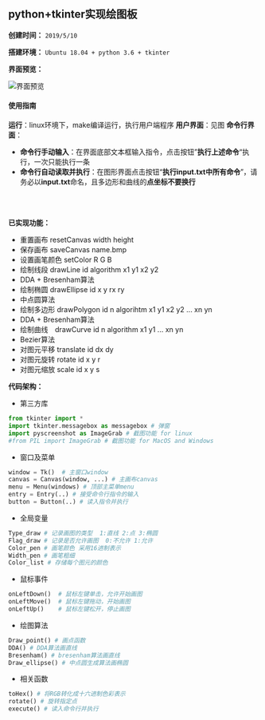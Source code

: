 
## python+tkinter实现绘图板

**创建时间：**
`2019/5/10`

**搭建环境：**
`Ubuntu 18.04 + python 3.6 + tkinter`

**界面预览：**

![界面预览](https://img-blog.csdnimg.cn/2019061122345931.png?x-oss-process=image/watermark,type_ZmFuZ3poZW5naGVpdGk,shadow_10,text_aHR0cHM6Ly9ibG9nLmNzZG4ubmV0L2x1aGFvMTk5ODA5MDk=,size_1,color_FFFFFF,t_70)

#### 使用指南
**运行**：linux环境下，make编译运行，执行用户端程序
**用户界面**：见图
**命令行界面**：
- **命令行手动输入**：在界面底部文本框输入指令，点击按钮”**执行上述命令**“执行，一次只能执行一条
- **命令行自动读取并执行**：在图形界面点击按钮“**执行input.txt中所有命令**”，请务必以**input.txt**命名，且多边形和曲线的**点坐标不要换行**
<br/>
<br/>

**已实现功能：**
- 重置画布 resetCanvas width height
- 保存画布 saveCanvas name.bmp
- 设置画笔颜色 setColor R G B
- 绘制线段 drawLine id algorithm x1 y1 x2 y2
 - DDA + Bresenham算法
- 绘制椭圆 drawEllipse id x y rx ry
 - 中点圆算法
- 绘制多边形 drawPolygon id n algorihtm x1 y1 x2 y2 ... xn yn
 - DDA + Bresenham算法
- 绘制曲线　drawCurve id n algorithm x1 y1 ... xn yn
 - Bezier算法
- 对图元平移 translate id dx dy
- 对图元旋转 rotate id x y r
- 对图元缩放 scale id x y s

**代码架构：**
- 第三方库
```python
from tkinter import *
import tkinter.messagebox as messagebox # 弹窗
import pyscreenshot as ImageGrab # 截图功能 for linux
#from PIL import ImageGrab # 截图功能 for MacOS and Windows
```

- 窗口及菜单
```python
window = Tk()  # 主窗口window
canvas = Canvas(window, ...) # 主画布canvas
menu = Menu(windows) # 顶部主菜单menu
entry = Entry(..) # 接受命令行指令的输入
button = Button(..) # 读入指令并执行
```

- 全局变量
```python
Type_draw # 记录画图的类型  1:直线 2:点 3:椭圆
Flag_draw # 记录是否允许画图  0:不允许 1:允许
Color_pen # 画笔颜色 采用16进制表示
Width_pen # 画笔粗细
Color_list # 存储每个图元的颜色
```
- 鼠标事件
```python
onLeftDown()  # 鼠标左键单击，允许开始画图
onLeftMove()  # 鼠标左键拖动，开始画图
onLeftUp()    # 鼠标左键松开，停止画图
```

- 绘图算法
```python
Draw_point() # 画点函数
DDA() # DDA算法画直线
Bresenham() # bresenham算法画直线
Draw_ellipse() # 中点圆生成算法画椭圆
```

-  相关函数
```python
toHex() # 将RGB转化成十六进制色彩表示
rotate() # 旋转指定点
execute() # 读入命令行并执行
```

